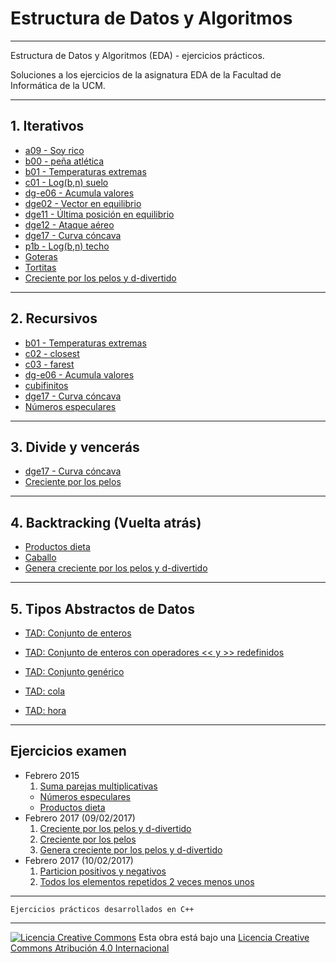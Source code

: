 <!--
Esta obra está bajo una licencia Licencia Creative Commons Atribución 4.0 Internacional.
Licencia: http://creativecommons.org/licenses/by/4.0/
-->
# Estructura de Datos y Algoritmos
---

Estructura de Datos y Algoritmos (EDA) - ejercicios prácticos.

Soluciones a los ejercicios de la asignatura EDA de la Facultad de
Informática de la UCM.

---
## 1. Iterativos
- [a09 - Soy rico](https://github.com/javimv36/EDA/blob/master/files/a09.cpp)
- [b00 - peña atlética](https://github.com/javimv36/EDA/blob/master/files/b00.cpp)
- [b01 - Temperaturas extremas](https://github.com/javimv36/EDA/blob/master/files/b01.cpp)
- [c01 - Log(b,n) suelo](https://github.com/javimv36/EDA/blob/master/files/c01.cpp)
- [dg-e06 - Acumula valores](https://github.com/javimv36/EDA/blob/master/files/dg-e06.cpp)
- [dge02 - Vector en equilibrio](https://github.com/javimv36/EDA/blob/master/files/dge02.cpp)
- [dge11 - Última posición en equilibrio](https://github.com/javimv36/EDA/blob/master/files/dge11.cpp)
- [dge12 - Ataque aéreo](https://github.com/javimv36/EDA/blob/master/files/dge12.cpp)
- [dge17 - Curva cóncava](https://github.com/javimv36/EDA/blob/master/files/dge17.cpp)
- [p1b - Log(b,n) techo](https://github.com/javimv36/EDA/blob/master/files/p1b.cpp)
- [Goteras](https://github.com/javimv36/EDA/blob/master/files/goteras.cpp)
- [Tortitas](https://github.com/javimv36/EDA/blob/master/files/tortitas.cpp)
- [Creciente por los pelos y d-divertido](https://github.com/javimv36/EDA/blob/master/files/feb17-1.cpp)

---
## 2. Recursivos
- [b01 - Temperaturas extremas](https://github.com/javimv36/EDA/blob/master/files/b01.cpp)
- [c02 - closest](https://github.com/javimv36/EDA/blob/master/files/c02.cpp)
- [c03 - farest](https://github.com/javimv36/EDA/blob/master/files/c03.cpp)
- [dg-e06 - Acumula valores](https://github.com/javimv36/EDA/blob/master/files/dg-e06.cpp)
- [cubifinitos](https://github.com/javimv36/EDA/blob/master/files/cubifinitos.cpp)
- [dge17 - Curva cóncava](https://github.com/javimv36/EDA/blob/master/files/dge17.cpp)
- [Números especulares](https://github.com/javimv36/EDA/blob/master/files/feb15-2.cpp)

---
## 3. Divide y vencerás
- [dge17 - Curva cóncava](https://github.com/javimv36/EDA/blob/master/files/dge17.cpp)
- [Creciente por los pelos](https://github.com/javimv36/EDA/blob/master/files/feb17-2.cpp)

---
## 4. Backtracking (Vuelta atrás)
- [Productos dieta](https://github.com/javimv36/EDA/blob/master/files/feb15-3.cpp)
- [Caballo](https://github.com/javimv36/EDA/blob/master/files/caballo.cpp)
- [Genera creciente por los pelos y d-divertido](https://github.com/javimv36/EDA/blob/master/files/feb17-3.cpp)

---
## 5. Tipos Abstractos de Datos
- [TAD: Conjunto de enteros](https://github.com/javimv36/EDA/blob/master/files/conjunto/SetOfInts.cpp)

- [TAD: Conjunto de enteros con operadores << y >> redefinidos](https://github.com/javimv36/EDA/tree/master/files/tads/soi3)
- [TAD: Conjunto genérico](https://github.com/javimv36/EDA/tree/master/files/tads/setGeneric)

- [TAD: cola](https://github.com/javimv36/EDA/tree/master/files/tads/cola)

- [TAD: hora](https://github.com/javimv36/EDA/tree/master/files/tads/horaTren)


---
## Ejercicios examen
- Febrero 2015
  1. [Suma parejas multiplicativas](https://github.com/javimv36/EDA/blob/master/files/feb15-1.cpp)
  - [Números especulares](https://github.com/javimv36/EDA/blob/master/files/feb15-2.cpp)
  - [Productos dieta](https://github.com/javimv36/EDA/blob/master/files/feb15-3.cpp)
- Febrero 2017 (09/02/2017)
  1. [Creciente por los pelos y d-divertido](https://github.com/javimv36/EDA/blob/master/files/feb17-1.cpp)
  2. [Creciente por los pelos](https://github.com/javimv36/EDA/blob/master/files/feb17-2.cpp)
  3. [Genera creciente por los pelos y d-divertido](https://github.com/javimv36/EDA/blob/master/files/feb17-3.cpp)
- Febrero 2017 (10/02/2017)
  1. [Particion positivos y negativos](https://github.com/javimv36/EDA/blob/master/files/feb17-1-C.cpp)
  2. [Todos los elementos repetidos 2 veces menos unos](https://github.com/javimv36/EDA/blob/master/files/feb17-2-C.cpp)


---

~~~~
Ejercicios prácticos desarrollados en C++
~~~~
---
[![Licencia Creative Commons](https://i.creativecommons.org/l/by/4.0/88x31.png)](http://creativecommons.org/licenses/by/4.0/)
Esta obra está bajo una  [Licencia Creative Commons Atribución 4.0 Internacional](http://creativecommons.org/licenses/by/4.0/)
